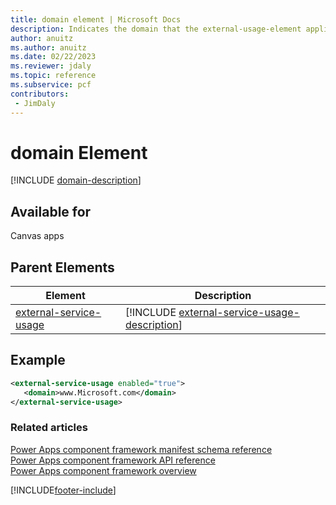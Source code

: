 ```yaml
---
title: domain element | Microsoft Docs
description: Indicates the domain that the external-usage-element applies to.
author: anuitz
ms.author: anuitz
ms.date: 02/22/2023
ms.reviewer: jdaly
ms.topic: reference
ms.subservice: pcf
contributors:
 - JimDaly
---
```

# domain Element

[!INCLUDE [domain-description](includes/domain-description.md)]

## Available for

Canvas apps

## Parent Elements

|Element|Description|
|--|--|
|[external-service-usage](external-service-usage.md)|[!INCLUDE [external-service-usage-description](includes/external-service-usage-description.md)]|

## Example

```xml
<external-service-usage enabled="true">
   <domain>www.Microsoft.com</domain>
</external-service-usage>
```

### Related articles

[Power Apps component framework manifest schema reference](index.md)<br/>
[Power Apps component framework API reference](../reference/index.md)<br/>
[Power Apps component framework overview](../overview.md)


[!INCLUDE[footer-include](../../../includes/footer-banner.md)]